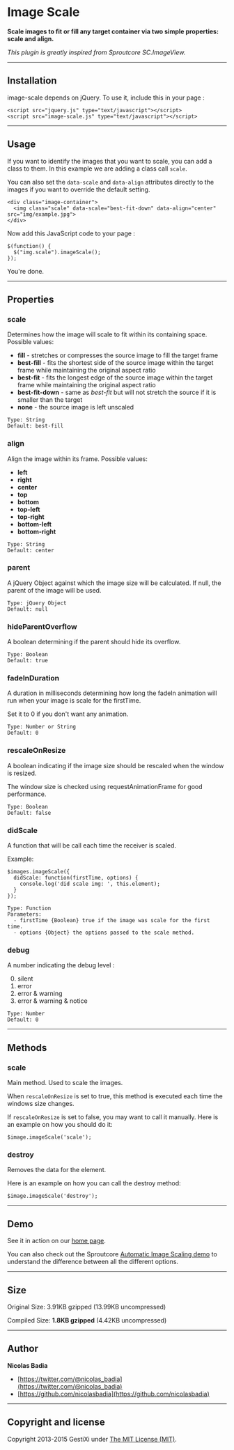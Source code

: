 Image Scale
===========

**Scale images to fit or fill any target container via two simple properties: scale and align.**

*This plugin is greatly inspired from Sproutcore SC.ImageView.*

------

## Installation

image-scale depends on jQuery. To use it, include this in your page :

    <script src="jquery.js" type="text/javascript"></script>
    <script src="image-scale.js" type="text/javascript"></script>

------

## Usage

If you want to identify the images that you want to scale, you can add a class to them. In this example we are adding a class call `scale`.

You can also set the `data-scale` and `data-align` attributes directly to the images if you want to override the default setting.

    <div class="image-container">
      <img class="scale" data-scale="best-fit-down" data-align="center" src="img/example.jpg">
    </div>

Now add this JavaScript code to your page :

    $(function() {
      $("img.scale").imageScale();
    });

You're done.

------

## Properties


### scale

Determines how the image will scale to fit within its containing space. Possible values:

* **fill** - stretches or compresses the source image to fill the target frame
* **best-fill** - fits the shortest side of the source image within the target frame while maintaining the original aspect ratio
* **best-fit** - fits the longest edge of the source image within the target frame while maintaining the original aspect ratio
* **best-fit-down** - same as *best-fit* but will not stretch the source if it is smaller than the target
* **none** - the source image is left unscaled

<!-- -->

    Type: String
    Default: best-fill


### align

Align the image within its frame. Possible values:

* **left**
* **right**
* **center**
* **top**
* **bottom**
* **top-left**
* **top-right**
* **bottom-left**
* **bottom-right**

<!-- -->
      
    Type: String
    Default: center


### parent

A jQuery Object against which the image size will be calculated.
If null, the parent of the image will be used.
      
    Type: jQuery Object
    Default: null


### hideParentOverflow

A boolean determining if the parent should hide its overflow.

    Type: Boolean
    Default: true


### fadeInDuration

A duration in milliseconds determining how long the fadeIn animation 
will run when your image is scale for the firstTime.

Set it to 0 if you don't want any animation.

    Type: Number or String
    Default: 0


### rescaleOnResize

A boolean indicating if the image size should be rescaled when the window is resized. 

The window size is checked using requestAnimationFrame for good performance.

    Type: Boolean
    Default: false
  

### didScale

A function that will be call each time the receiver is scaled. 

Example:

    $images.imageScale({ 
      didScale: function(firstTime, options) {
        console.log('did scale img: ', this.element);
      }
    });

<!-- -->

    Type: Function
    Parameters: 
      - firstTime {Boolean} true if the image was scale for the first time.
      - options {Object} the options passed to the scale method.
  

### debug

A number indicating the debug level :

0. silent
1. error
2. error & warning
3. error & warning & notice

<!-- -->

    Type: Number
    Default: 0

------

## Methods


### scale

Main method. Used to scale the images.

When `rescaleOnResize` is set to true, this method is executed each time the
windows size changes.  

If `rescaleOnResize` is set to false, you may want to call it manually. Here is an 
example on how you should do it:

    $image.imageScale('scale');


### destroy

Removes the data for the element.

Here is an example on how you can call the destroy method:

    $image.imageScale('destroy');


------

## Demo

See it in action on our [home page](https://www.gestixi.com).


You can also check out the Sproutcore [Automatic Image Scaling demo](http://showcase.sproutcore.com/#demos/Automatic%20Image%20Scaling) to understand the difference between all the different options.


------

## Size

Original Size:  3.91KB gzipped (13.99KB uncompressed)

Compiled Size:  **1.8KB gzipped** (4.42KB uncompressed)


------

## Author

**Nicolas Badia**

+ [https://twitter.com/@nicolas_badia](https://twitter.com/@nicolas_badia)
+ [https://github.com/nicolasbadia](https://github.com/nicolasbadia)


------

## Copyright and license

Copyright 2013-2015 GestiXi under [The MIT License (MIT)](LICENSE).
